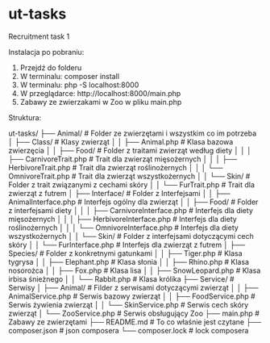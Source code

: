 # ut-tasks
Recruitment task 1

Instalacja po pobraniu:
1. Przejdź do folderu
2. W terminalu: composer install
3. W terminalu: php -S localhost:8000
4. W przeglądarce: http://localhost:8000/main.php
5. Zabawy ze zwierzakami w Zoo w pliku main.php

Struktura:

ut-tasks/
├── Animal/                          # Folder ze zwierzętami i wszystkim co im potrzeba
│   ├── Class/                        # Klasy zwierząt
│   │   ├── Animal.php                 # Klasa bazowa zwierzęcia
│   │   ├── Food/                      # Folder z traitami zwierząt według diety
│   │   │   ├── CarnivoreTrait.php      # Trait dla zwierząt mięsożernych
│   │   │   ├── HerbivoreTrait.php      # Trait dla zwierząt roślinożernych
│   │   │   └── OmnivoreTrait.php       # Trait dla zwierząt wszystkożernych
│   │   └── Skin/                      # Folder z trait związanymi z cechami skóry
│   │       └── FurTrait.php            # Trait dla zwierząt z futrem
│   ├── Interface/                    # Folder z Interfejsami 
│   │   ├── AnimalInterface.php        # Interfejs ogólny dla zwierząt
│   │   ├── Food/                      # Folder z interfejsami diety
│   │   │   ├── CarnivoreInterface.php  # Interfejs dla diety mięsożernych
│   │   │   ├── HerbivoreInterface.php  # Interfejs dla diety roślinożernych
│   │   │   └── OmnivoreInterface.php   # Interfejs dla diety wszystkożernych
│   │   └── Skin/                      # Folder z interfejsami dotyczącymi cech skóry
│   │       └── FurInterface.php        # Interfejs dla zwierząt z futrem
│   ├── Species/                      # Folder z konkretnymi gatunkami
│   │   ├── Tiger.php                  # Klasa tygrysa
│   │   ├── Elephant.php               # Klasa słonia
│   │   ├── Rhino.php                  # Klasa nosorożca
│   │   ├── Fox.php                    # Klasa lisa
│   │   ├── SnowLeopard.php            # Klasa irbisa śnieżnego
│   │   └── Rabbit.php                 # Klasa królika
├── Service/                          # Serwisy
│   ├── Animal/                        # Filder z serwisami dotyczącymi zwierząt
│   │   ├── AnimalService.php           # Serwis bazowy zwierząt
│   │   ├── FoodService.php             # Serwis żywienia zwierząt
│   │   └── SkinService.php             # Serwis cech skóry zwierząt
│   └── ZooService.php                 # Serwis obsługujący Zoo
├── main.php                          # Zabawy ze zwierzętami
├── README.md                         # To co właśnie jest czytane
├── composer.json                     # json composera
└── composer.lock                     # lock composera